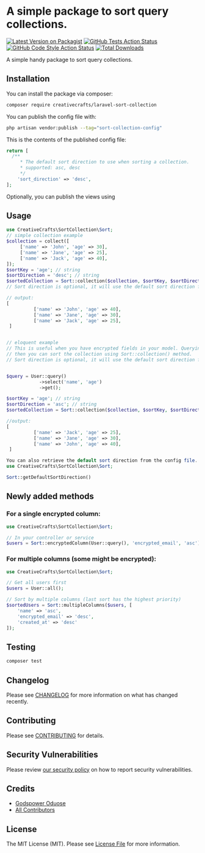 # A simple package to sort query collections.

[![Latest Version on Packagist](https://img.shields.io/packagist/v/creativecrafts/laravel-sort-collection.svg?style=flat-square)](https://packagist.org/packages/creativecrafts/laravel-sort-collection)
[![GitHub Tests Action Status](https://img.shields.io/github/actions/workflow/status/creativecrafts/laravel-sort-collection/run-tests.yml?branch=main&label=tests&style=flat-square)](https://github.com/creativecrafts/laravel-sort-collection/actions?query=workflow%3Arun-tests+branch%3Amain)
[![GitHub Code Style Action Status](https://img.shields.io/github/actions/workflow/status/creativecrafts/laravel-sort-collection/fix-php-code-style-issues.yml?branch=main&label=code%20style&style=flat-square)](https://github.com/creativecrafts/laravel-sort-collection/actions?query=workflow%3A"Fix+PHP+code+style+issues"+branch%3Amain)
[![Total Downloads](https://img.shields.io/packagist/dt/creativecrafts/laravel-sort-collection.svg?style=flat-square)](https://packagist.org/packages/creativecrafts/laravel-sort-collection)

A simple handy package to sort query collections.

## Installation

You can install the package via composer:

```bash
composer require creativecrafts/laravel-sort-collection
```

You can publish the config file with:

```bash
php artisan vendor:publish --tag="sort-collection-config"
```

This is the contents of the published config file:

```php
return [
  /**
     * The default sort direction to use when sorting a collection.
     * supported: asc, desc
     */
    'sort_direction' => 'desc',
];
```

Optionally, you can publish the views using

## Usage

```php
use CreativeCrafts\SortCollection\Sort;
// simple collection example
$collection = collect([
     ['name' => 'John', 'age' => 30],
     ['name' => 'Jane', 'age' => 25],
     ['name' => 'Jack', 'age' => 40],
]);
$sortKey = 'age'; // string
$sortDirection = 'desc'; // string
$sortedCollection = Sort::collection($collection, $sortKey, $sortDirection);
// Sort direction is optional, it will use the default sort direction from the config file if not provided(by default it is desc)

// output:
[
          ['name' => 'John', 'age' => 40],
          ['name' => 'Jane', 'age' => 30],
          ['name' => 'Jack', 'age' => 25],
 ]


// eloquent example
// This is useful when you have encrypted fields in your model. Querying the model will decrypt the fields,
// then you can sort the collection using Sort::collection() method.
// Sort direction is optional, it will use the default sort direction from the config file if not provided(by default it is desc)


$query = User::query()
            ->select('name', 'age')
            ->get();

$sortKey = 'age'; // string
$sortDirection = 'asc'; // string
$sortedCollection = Sort::collection($collection, $sortKey, $sortDirection);

//output:
[
          ['name' => 'Jack', 'age' => 25],
          ['name' => 'Jane', 'age' => 30],
          ['name' => 'John', 'age' => 40],
 ]
```

```php
You can also retrieve the default sort direction from the config file.
use CreativeCrafts\SortCollection\Sort;

Sort::getDefaultSortDirection()
```
## Newly added methods

### For a single encrypted column:
```php
use CreativeCrafts\SortCollection\Sort;

// In your controller or service
$users = Sort::encryptedColumn(User::query(), 'encrypted_email', 'asc');
```

### For multiple columns (some might be encrypted):
```php
use CreativeCrafts\SortCollection\Sort;

// Get all users first
$users = User::all();

// Sort by multiple columns (last sort has the highest priority)
$sortedUsers = Sort::multipleColumns($users, [
    'name' => 'asc',
    'encrypted_email' => 'desc',
    'created_at' => 'desc'
]);
```

## Testing

```bash
composer test
```

## Changelog

Please see [CHANGELOG](CHANGELOG.md) for more information on what has changed recently.

## Contributing

Please see [CONTRIBUTING](CONTRIBUTING.md) for details.

## Security Vulnerabilities

Please review [our security policy](../../security/policy) on how to report security vulnerabilities.

## Credits

- [Godspower Oduose](https://github.com/rockblings)
- [All Contributors](../../contributors)

## License

The MIT License (MIT). Please see [License File](LICENSE.md) for more information.

